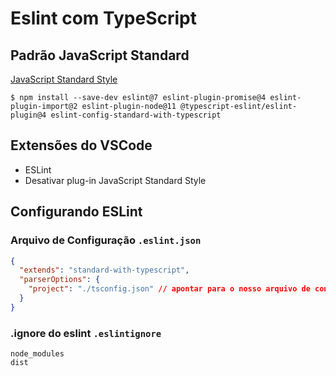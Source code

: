 # Eslint com TypeScript



## Padrão JavaScript Standard

[JavaScript Standard Style](https://standardjs.com/)

```shell
$ npm install --save-dev eslint@7 eslint-plugin-promise@4 eslint-plugin-import@2 eslint-plugin-node@11 @typescript-eslint/eslint-plugin@4 eslint-config-standard-with-typescript
```

## Extensões do VSCode

+ ESLint
+ Desativar plug-in JavaScript Standard Style

## Configurando ESLint

### Arquivo de Configuração `.eslint.json`

````json
{
  "extends": "standard-with-typescript",
  "parserOptions": {
    "project": "./tsconfig.json" // apontar para o nosso arquivo de configura
  }
}
````

### .ignore do eslint `.eslintignore`

```
node_modules
dist
```

